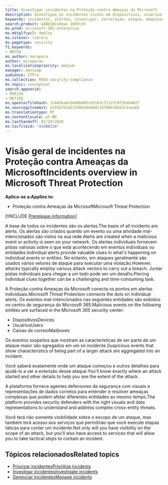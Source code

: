 ```yaml
---
title: Investigar incidentes na Proteção contra Ameaças da Microsoft
description: Investigue os incidentes vistos em dispositivos, usuários e caixas de correio.
keywords: incidentes, alertas, investigar, correlação, ataque, máquinas, dispositivos, usuários, identidades, identidade, caixa de correio, email, 365, microsoft, m365
search.product: eADQiWindows 10XVcnh
ms.prod: microsoft-365-enterprise
ms.mktglfcycl: deploy
ms.sitesec: library
ms.pagetype: security
f1.keywords:
- NOCSH
ms.author: macapara
author: mjcaparas
ms.localizationpriority: medium
manager: dansimp
audience: ITPro
ms.collection: M365-security-compliance
ms.topic: conceptual
search.appverid:
- MOE150
- MET150
ms.openlocfilehash: 1c0d3ea8cb4d8bb45cb51b1c71127c0f2bdb4827
ms.sourcegitcommit: 1c91b7b24537d0e54d484c3379043db53c1aea65
ms.translationtype: MT
ms.contentlocale: pt-BR
ms.lasthandoff: 01/29/2020
ms.locfileid: "41600218"
---
```

# <a name="incidents-overview-in-microsoft-threat-protection"></a><span data-ttu-id="9413b-104">Visão geral de incidentes na Proteção contra Ameaças da Microsoft</span><span class="sxs-lookup"><span data-stu-id="9413b-104">Incidents overview in Microsoft Threat Protection</span></span>

<span data-ttu-id="9413b-105">**Aplica-se a:**</span><span class="sxs-lookup"><span data-stu-id="9413b-105">**Applies to:**</span></span>
- <span data-ttu-id="9413b-106">Proteção contra Ameaças da Microsoft</span><span class="sxs-lookup"><span data-stu-id="9413b-106">Microsoft Threat Protection</span></span>

[!INCLUDE [Prerelease information](../includes/prerelease.md)]

<span data-ttu-id="9413b-107">A base de todos os incidentes são os alertas.</span><span class="sxs-lookup"><span data-stu-id="9413b-107">The basis of all incidents are alerts.</span></span> <span data-ttu-id="9413b-108">Os alertas são criados quando um evento ou uma atividade mal-intencionados são vistos na sua rede.</span><span class="sxs-lookup"><span data-stu-id="9413b-108">Alerts are created when a malicious event or activity is seen on your network.</span></span> <span data-ttu-id="9413b-109">Os alertas individuais fornecem pistas valiosas sobre o que está acontecendo em eventos individuais ou entidades.</span><span class="sxs-lookup"><span data-stu-id="9413b-109">Individual alerts provide valuable clues in what's happening on individual events or entities.</span></span> <span data-ttu-id="9413b-110">No entanto, em ataques geralmente são usados vários vetores de ataque para executar uma violação.</span><span class="sxs-lookup"><span data-stu-id="9413b-110">However, attacks typically employ various attack vectors to carry out a breach.</span></span> <span data-ttu-id="9413b-111">Juntar pistas individuais para chegar a um todo pode ser um desafio.</span><span class="sxs-lookup"><span data-stu-id="9413b-111">Piecing individual clues together can be a challenging and time-consuming task.</span></span> 

<span data-ttu-id="9413b-112">A Proteção contra Ameaças da Microsoft conecta os pontos em alertas individuais.</span><span class="sxs-lookup"><span data-stu-id="9413b-112">Microsoft Threat Protection connects the dots on individual alerts.</span></span> <span data-ttu-id="9413b-113">Os eventos mal-intencionados nas seguintes entidades são exibidos no centro de segurança do Microsoft 365:</span><span class="sxs-lookup"><span data-stu-id="9413b-113">Malicious events on the following entities are surfaced in the Microsoft 365 security center:</span></span>
- <span data-ttu-id="9413b-114">Dispositivos</span><span class="sxs-lookup"><span data-stu-id="9413b-114">Devices</span></span>
- <span data-ttu-id="9413b-115">Usuários</span><span class="sxs-lookup"><span data-stu-id="9413b-115">Users</span></span>
- <span data-ttu-id="9413b-116">Caixas de correio</span><span class="sxs-lookup"><span data-stu-id="9413b-116">Mailboxes</span></span>

<span data-ttu-id="9413b-117">Os eventos suspeitos que mostram as características de ser parte de um ataque maior são agregados em um só incidente.</span><span class="sxs-lookup"><span data-stu-id="9413b-117">Suspicious events that show characteristics of being part of a larger attack are aggregated into an incident.</span></span> 

<span data-ttu-id="9413b-118">Você saberá exatamente onde um ataque começou e outros detalhes para ajudá-lo a ver a extensão desse ataque.</span><span class="sxs-lookup"><span data-stu-id="9413b-118">You'll know exactly where an attack started and other details to help you see the extent of the attack.</span></span>

<span data-ttu-id="9413b-119">A plataforma fornece agentes defensores da segurança com visuais e representações de dados corretos para entender e resolver ameaças complexas que podem afetar diferentes entidades ao mesmo tempo.</span><span class="sxs-lookup"><span data-stu-id="9413b-119">The platform provides security defenders with the right visuals and data representations to understand and address complex cross-entity threats.</span></span> 

<span data-ttu-id="9413b-120">Você terá não somente visibilidade sobre o escopo de um ataque, mas também terá acesso aos serviços que permitirão que você execute etapas táticas para conter um incidente.</span><span class="sxs-lookup"><span data-stu-id="9413b-120">Not only will you have visibility on the scope of an attack, but you'll also have access to services that will allow you to take tactical steps to contain an incident.</span></span>


## <a name="related-topics"></a><span data-ttu-id="9413b-121">Tópicos relacionados</span><span class="sxs-lookup"><span data-stu-id="9413b-121">Related topics</span></span>
- [<span data-ttu-id="9413b-122">Priorizar incidentes</span><span class="sxs-lookup"><span data-stu-id="9413b-122">Prioritize incidents</span></span>](incident-queue.md)
- [<span data-ttu-id="9413b-123">Investigar incidentes</span><span class="sxs-lookup"><span data-stu-id="9413b-123">Investigate incidents</span></span>](investigate-incidents.md)
- [<span data-ttu-id="9413b-124">Gerenciar incidentes</span><span class="sxs-lookup"><span data-stu-id="9413b-124">Manage incidents</span></span>](manage-incidents.md)